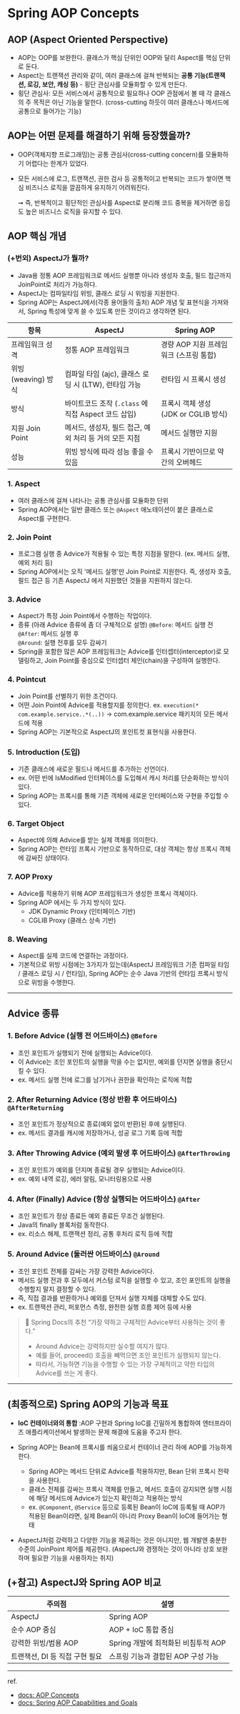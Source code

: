 # Spring AOP Concepts

## AOP (Aspect Oriented Perspective)
- AOP는 OOP를 보완한다. 클래스가 핵심 단위인 OOP와 달리 Aspect를 핵심 단위로 둔다.
- Aspect는 트랜잭션 관리와 같이, 여러 클래스에 걸쳐 반복되는 **공통 기능(트랜잭션, 로깅, 보안, 캐싱 등)** - 횡단 관심사를 모듈화할 수 있게 만든다.
- 횡단 관심사: 모든 서비스에서 공통적으로 필요하나 OOP 관점에서 볼 때 각 클래스의 주 목적은 아닌 기능을 말한다. (cross-cutting 하듯이 여러 클래스나 메서드에 공통으로 들어가는 기능)

## AOP는 어떤 문제를 해결하기 위해 등장했을까?
- OOP(객체지향 프로그래밍)는 공통 관심사(cross-cutting concern)를 모듈화하기 어렵다는 한계가 있었다.
- 모든 서비스에 로그, 트랜잭션, 권한 검사 등 공통적이고 반복되는 코드가 쌓이면 핵심 비즈니스 로직을 깔끔하게 유지하기 어려워진다.

    ➞ 즉, 반복적이고 횡단적인 관심사를 Aspect로 분리해 코드 중복을 제거하면 응집도 높은 비즈니스 로직을 유지할 수 있다.



## AOP 핵심 개념
### (+번외) AspectJ가 뭘까?
- Java용 정통 AOP 프레임워크로 메서드 실행뿐 아니라 생성자 호출, 필드 접근까지 JoinPoint로 처리가 가능하다.
- AspectJ는 컴파일타임 위빙, 클래스 로딩 시 위빙을 지원한다.
- Spring AOP는 AspectJ에서(각종 용어들의 출처) AOP 개념 및 표현식을 가져와서, Spring 특성에 맞게 쓸 수 있도록 만든 것이라고 생각하면 된다.


| 항목 | AspectJ | Spring AOP |
|------|---------|-------------|
| 프레임워크 성격 | 정통 AOP 프레임워크 | 경량 AOP 지원 프레임워크 (스프링 통합) |
| 위빙(weaving) 방식 | 컴파일 타임 (ajc), 클래스 로딩 시 (LTW), 런타임 가능 | 런타임 시 프록시 생성 |
| 방식 | 바이트코드 조작 (`.class` 에 직접 Aspect 코드 삽입) | 프록시 객체 생성 (JDK or CGLIB 방식) |
| 지원 Join Point | 메서드, 생성자, 필드 접근, 예외 처리 등 거의 모든 지점 | 메서드 실행만 지원 |
| 성능 | 위빙 방식에 따라 성능 좋을 수 있음 | 프록시 기반이므로 약간의 오버헤드 |


### 1. Aspect
- 여러 클래스에 걸쳐 나타나는 공통 관심사를 모듈화한 단위
- Spring AOP에서는 일반 클래스 또는 `@Aspect` 애노테이션이 붙은 클래스로 Aspect를 구현한다.


### 2. Join Point
- 프로그램 실행 중 Advice가 적용될 수 있는 특정 지점을 말한다. (ex. 메서드 실행, 예외 처리 등)
- Spring AOP에서는 오직 '메서드 실행'만 Join Point로 지원한다. 즉, 생성자 호출, 필드 접근 등 기존 AspectJ 에서 지원했던 것들을 지원하지 않는다.


### 3. Advice
- Aspect가 특정 Join Point에서 수행하는 작업이다.
- 종류 (아래 Advice 종류에 좀 더 구체적으로 설명)
    `@Before`: 메서드 실행 전  
    `@After`: 메서드 실행 후  
    `@Around`: 실행 전후를 모두 감싸기
- Spring을 포함한 많은 AOP 프레임워크는 Advice를 인터셉터(interceptor)로 모델링하고, Join Point를 중심으로 인터셉터 체인(chain)을 구성하여 실행한다.


### 4. Pointcut
- Join Point를 선별하기 위한 조건이다.
- 어떤 Join Point에 Advice를 적용할지를 정의한다.
    ex. `execution(* com.example.service..*(..))` → com.example.service 패키지의 모든 메서드에 적용
- Spring AOP는 기본적으로 AspectJ의 포인트컷 표현식을 사용한다.


### 5. Introduction (도입)
- 기존 클래스에 새로운 필드나 메서드를 추가하는 선언이다.
- ex. 어떤 빈에 IsModified 인터페이스를 도입해서 캐시 처리를 단순화하는 방식이 있다.
- Spring AOP는 프록시를 통해 기존 객체에 새로운 인터페이스와 구현을 주입할 수 있다.


### 6. Target Object
- Aspect에 의해 Advice를 받는 실제 객체를 의미한다.
- Spring AOP는 런타임 프록시 기반으로 동작하므로, 대상 객체는 항상 프록시 객체에 감싸진 상태이다.


### 7. AOP Proxy
- Advice를 적용하기 위해 AOP 프레임워크가 생성한 프록시 객체이다.
- Spring AOP 에서는 두 가지 방식이 있다.
    - JDK Dynamic Proxy (인터페이스 기반)
    - CGLIB Proxy (클래스 상속 기반)


### 8. Weaving
- Aspect를 실제 코드에 연결하는 과정이다.
- 기본적으로 위빙 시점에는 3가지가 있는데(AspectJ 프레임워크 기준 컴파일 타임 / 클래스 로딩 시 / 런타임), Spring AOP는 순수 Java 기반의 런타임 프록시 방식으로 위빙을 수행한다.



---

## Advice 종류

### 1. Before Advice (실행 전 어드바이스) `@Before`
- 조인 포인트가 실행되기 전에 실행되는 Advice이다.
- 이 Advice는 조인 포인트의 실행을 막을 수는 없지만, 예외를 던지면 실행을 중단시킬 수 있다.
- ex. 메서드 실행 전에 로그를 남기거나 권한을 확인하는 로직에 적합

### 2. After Returning Advice (정상 반환 후 어드바이스) `@AfterReturning`
- 조인 포인트가 정상적으로 종료(예외 없이 반환)된 후에 실행된다.
- ex. 메서드 결과를 캐시에 저장하거나, 성공 로그 기록 등에 적합

### 3. After Throwing Advice (예외 발생 후 어드바이스) `@AfterThrowing`
- 조인 포인트가 예외를 던지며 종료될 경우 실행되는 Advice이다.
- ex. 예외 내역 로깅, 에러 알림, 모니터링용으로 사용

### 4. After (Finally) Advice (항상 실행되는 어드바이스) `@After`
- 조인 포인트가 정상 종료든 예외 종료든 무조건 실행된다.
- Java의 finally 블록처럼 동작한다.
- ex. 리소스 해제, 트랜잭션 정리, 공통 후처리 로직 등에 적합

### 5. Around Advice (둘러싼 어드바이스) `@Around`
- 조인 포인트 전체를 감싸는 가장 강력한 Advice이다.
- 메서드 실행 전과 후 모두에서 커스텀 로직을 실행할 수 있고, 조인 포인트의 실행을 수행할지 말지 결정할 수 있다.
- 즉, 직접 결과를 반환하거나 예외를 던져서 실행 자체를 대체할 수도 있다.
- ex. 트랜잭션 관리, 퍼포먼스 측정, 완전한 실행 흐름 제어 등에 사용


> 🌟 Spring Docs의 추천 “가장 약하고 구체적인 Advice부터 사용하는 것이 좋다.”
> - Around Advice는 강력하지만 실수할 여지가 많다.
> - 예를 들어, proceed() 호출을 빼먹으면 조인 포인트가 실행되지 않는다.
> - 따라서, 가능하면 기능을 수행할 수 있는 가장 구체적이고 약한 타입의 Advice를 쓰는 게 좋다.


---


## (최종적으로) Spring AOP의 기능과 목표
- **IoC 컨테이너와의 통합** :AOP 구현과 Spring IoC를 긴밀하게 통합하여 엔터프라이즈 애플리케이션에서 발생하는 문제 해결에 도움을 주고자 한다.

- Spring AOP는 Bean에 프록시를 씌움으로서 컨테이너 관리 하에 AOP를 가능하게 한다.
    - Spring AOP는 메서드 단위로 Advice를 적용하지만, Bean 단위 프록시 전략을 사용한다.
    - 클래스 전체를 감싸는 프록시 객체를 만들고, 메서드 호출이 감지되면 실행 시점에 해당 메서드에 Advice가 있는지 확인하고 적용하는 방식
    - ex. `@Component`, `@Service` 등으로 등록된 Bean이 IoC에 등록될 때 AOP가 적용된 Bean이라면, 실제 Bean이 아니라 Proxy Bean이 IoC에 들어가는 형태

- AspectJ처럼 강력하고 다양한 기능을 제공하는 것은 아니지만, 웹 개발엔 충분한 수준의 JoinPoint 제어를 제공한다. (AspectJ와 경쟁하는 것이 아니라 상호 보완하며 필요한 기능을 사용하자는 취지)


## (+참고) AspectJ와 Spring AOP 비교
| 주의점 | 설명 |
|--------|------|
| AspectJ | Spring AOP |
| 순수 AOP 중심 | AOP + IoC 통합 중심 |
| 강력한 위빙/범용 AOP | Spring 개발에 최적화된 비침투적 AOP |
| 트랜잭션, DI 등 직접 구현 필요 | 스프링 기능과 결합된 AOP 구성 가능 |


---
ref.
- [docs: AOP Concepts](https://docs.spring.io/spring-framework/reference/core/aop/introduction-defn.html)
- [docs: Spring AOP Capabilities and Goals](https://docs.spring.io/spring-framework/reference/core/aop/introduction-spring-defn.html)


